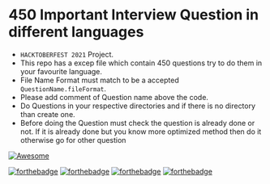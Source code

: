 # 450 Important Interview Question in different languages

- `HACKTOBERFEST 2021` Project.
- This repo has a excep file which contain 450 questions try to do them in your favourite language.
- File Name Format must match to be a accepted `QuestionName.fileFormat`.
- Please add comment of Question name above the code.
- Do Questions in your respective directories and if there is no directory than create one.
- Before doing the Question must check the question is already done or not. If it is already done but you know more optimized method then do it otherwise go for other question

[![Awesome](https://img.shields.io/badge/PRs-welcome-brightgreen.svg?style=flat-square)](http://makeapullrequest.com) &nbsp;

[![forthebadge](https://forthebadge.com/images/badges/made-with-c-plus-plus.svg)](https://forthebadge.com)
[![forthebadge](https://forthebadge.com/images/badges/made-with-c.svg)](https://forthebadge.com)
[![forthebadge](https://forthebadge.com/images/badges/made-with-python.svg)](https://forthebadge.com)
[![forthebadge](https://forthebadge.com/images/badges/made-with-java.svg)](https://forthebadge.com)

